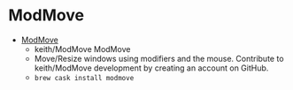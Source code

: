 # ModMove
- [ModMove](https://github.com/keith/modmove)
  -  keith/ModMove ModMove
  - Move/Resize windows using modifiers and the mouse. Contribute to keith/ModMove development by creating an account on GitHub.
  - `brew cask install modmove`
